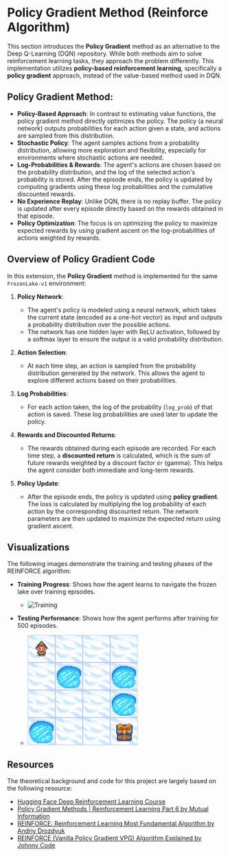# Policy Gradient Method (Reinforce Algorithm)

This section introduces the **Policy Gradient** method as an alternative to the Deep Q-Learning (DQN) repository. While both methods aim to solve reinforcement learning tasks, they approach the problem differently. This implementation utilizes **policy-based reinforcement learning**, specifically a **policy gradient** approach, instead of the value-based method used in DQN.

## Policy Gradient Method:

- **Policy-Based Approach**: In contrast to estimating value functions, the policy gradient method directly optimizes the policy. The policy (a neural network) outputs probabilities for each action given a state, and actions are sampled from this distribution.
- **Stochastic Policy**: The agent samples actions from a probability distribution, allowing more exploration and flexibility, especially for environments where stochastic actions are needed.
- **Log-Probabilities & Rewards**: The agent's actions are chosen based on the probability distribution, and the log of the selected action's probability is stored. After the episode ends, the policy is updated by computing gradients using these log probabilities and the cumulative discounted rewards.
- **No Experience Replay**: Unlike DQN, there is no replay buffer. The policy is updated after every episode directly based on the rewards obtained in that episode.
- **Policy Optimization**: The focus is on optimizing the policy to maximize expected rewards by using gradient ascent on the log-probabilities of actions weighted by rewards.

## Overview of Policy Gradient Code

In this extension, the **Policy Gradient** method is implemented for the same `FrozenLake-v1` environment:

1. **Policy Network**:
   - The agent's policy is modeled using a neural network, which takes the current state (encoded as a one-hot vector) as input and outputs a probability distribution over the possible actions.
   - The network has one hidden layer with ReLU activation, followed by a softmax layer to ensure the output is a valid probability distribution.

2. **Action Selection**:
   - At each time step, an action is sampled from the probability distribution generated by the network. This allows the agent to explore different actions based on their probabilities.

3. **Log Probabilities**:
   - For each action taken, the log of the probability (`log_prob`) of that action is saved. These log probabilities are used later to update the policy.

4. **Rewards and Discounted Returns**:
   - The rewards obtained during each episode are recorded. For each time step, a **discounted return** is calculated, which is the sum of future rewards weighted by a discount factor `dr` (gamma). This helps the agent consider both immediate and long-term rewards.

5. **Policy Update**:
   - After the episode ends, the policy is updated using **policy gradient**. The loss is calculated by multiplying the log probability of each action by the corresponding discounted return. The network parameters are then updated to maximize the expected return using gradient ascent.

## Visualizations 
The following images demonstrate the training and testing phases of the REINFORCE algorithm:

- **Training Progress**: Shows how the agent learns to navigate the frozen lake over training episodes.
  - ![Training](training.png)

- **Testing Performance**: Shows how the agent performs after training for 500 episodes.
  - ![Testing](test.png)

## Resources
The theoretical background and code for this project are largely based on the following resource:
- [Hugging Face Deep Reinforcement Learning Course](https://huggingface.co/learn/deep-rl-course/unit4/introduction)
- [Policy Gradient Methods | Reinforcement Learning Part 6 by Mutual Information](https://www.youtube.com/watch?v=e20EY4tFC_Q)
- [REINFORCE: Reinforcement Learning Most Fundamental Algorithm by Andriy Drozdyuk](https://www.youtube.com/watch?v=5eSh5F8gjWU)
- [REINFORCE (Vanilla Policy Gradient VPG) Algorithm Explained by Johnny Code](https://www.youtube.com/watch?v=boEO7tN7uoY)